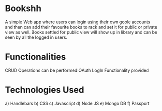 # Bookshh
A simple Web app where users can login using their own goole accounts and then can add their favourite books to rack and set it for public or private view as well.
Books settled for public view will show up in library and can be seen by all the logged in users.

# Functionalities
 CRUD Operations can be performed
 OAuth LogIn Functionality provided
 
# Technologies Used 
a) Handlebars 
b) CSS
c) Javascript
d) Node JS
e) Mongo DB
f) Passport

